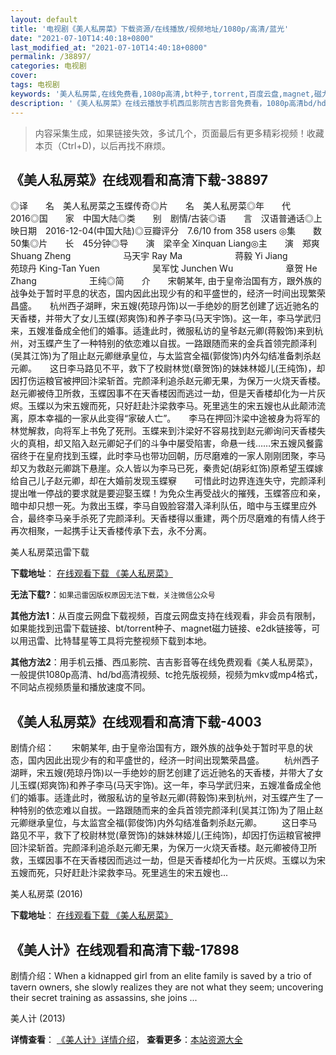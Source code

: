 ```yaml
---
layout: default
title: '电视剧《美人私房菜》下载资源/在线播放/视频地址/1080p/高清/蓝光'
date: "2021-07-10T14:40:18+0800"
last_modified_at: "2021-07-10T14:40:18+0800"
permalink: /38897/
categories: 电视剧
cover:
tags: 电视剧
keywords: '美人私房菜,在线免费看,1080p高清,bt种子,torrent,百度云盘,magnet,磁力链,迅雷下载资源'
description: '《美人私房菜》在线云播放手机西瓜影院吉吉影音免费看，1080p高清bd/hd未删减完整版和tc抢先枪版，mkv/mp4格式，附带bt/torrent种子、magnet/磁力链、百度云盘、网盘资源迅雷下载链接'
---
```


>内容采集生成，如果链接失效，多试几个，页面最后有更多精彩视频！收藏本页（Ctrl+D)，以后再找不麻烦。


## 《美人私房菜》在线观看和高清下载-38897

◎译　　名　美人私房菜之玉蝶传奇◎片　　名　美人私房菜◎年　　代　2016◎国　　家　中国大陆◎类　　别　剧情/古装◎语　　言　汉语普通话◎上映日期　2016-12-04(中国大陆)◎豆瓣评分　7.6/10 from 358 users ◎集　　数　50集◎片　　长　45分钟◎导　　演　梁辛全 Xinquan Liang◎主　　演　郑爽 Shuang Zheng　　　　　　马天宇 Ray Ma　　　　　　蒋毅 Yi Jiang　　　　　　苑琼丹 King-Tan Yuen　　　　　　吴军忱 Junchen Wu　　　　　　章贺 He Zhang　　　　　　王纯◎简　　介　　宋朝某年, 由于皇帝治国有方，跟外族的战争处于暂时平息的状态，国内因此出现少有的和平盛世的，经济一时间出现繁荣昌盛。　　杭州西子湖畔，宋五嫂(苑琼丹饰)以一手绝妙的厨艺创建了远近驰名的天香楼，并带大了女儿玉蝶(郑爽饰)和养子李马(马天宇饰)。这一年，李马学武归来，五嫂准备成全他们的婚事。适逢此时，微服私访的皇爷赵元卿(蒋毅饰)来到杭州，对玉蝶产生了一种特别的依恋难以自拔。一路跟随而来的金兵首领完颜泽利(吴其江饰)为了阻止赵元卿继承皇位，与太监宫全福(郭俊饰)内外勾结准备刺杀赵元卿。　　这日李马路见不平，救下了校尉林觉(章贺饰)的妹妹林姬儿(王纯饰)，却因打伤运粮官被押回汴梁斩首。完颜泽利追杀赵元卿无果，为保万一火烧天香楼。赵元卿被侍卫所救，玉蝶因事不在天香楼因而逃过一劫，但是天香楼却化为一片灰烬。玉蝶以为宋五嫂而死，只好赶赴汴梁救李马。死里逃生的宋五嫂也从此颠沛流离，原本幸福的一家从此变得“家破人亡”。　　李马在押回汴梁中途被身为将军的林觉解救，向将军上书免了死刑。玉蝶来到汴梁好不容易找到赵元卿询问天香楼失火的真相，却又陷入赵元卿妃子们的斗争中屡受陷害，命悬一线……宋五嫂风餐露宿终于在皇府找到玉蝶，此时李马也带功回朝，历尽磨难的一家人刚刚团聚，李马却又为救赵元卿跳下悬崖。众人皆以为李马已死，秦贵妃(胡彩虹饰)原希望玉蝶嫁给自己儿子赵元卿，却在大婚前发现玉蝶竂　　可惜此时边界连连失守，完颜泽利提出唯一停战的要求就是要迎娶玉蝶！为免众生再受战火的摧残，玉蝶答应和亲，暗中却只想一死。为救出玉蝶，李马自毁脸容潜入泽利队伍，暗中与玉蝶里应外合，最终李马亲手杀死了完颜泽利。天香楼得以重建，两个历尽磨难的有情人终于再次相聚，一起携手让天香楼传承下去，永不分离。


美人私房菜迅雷下载

**下载地址**： [在线观看下载 《美人私房菜》](https://www.993dy.com//vod-detail-id-13563.html) 


**无法下载?**：`如果迅雷因版权原因无法下载，关注微信公众号 `

**其他方法1**：从百度云网盘下载视频，百度云网盘支持在线观看，非会员有限制，如果能找到迅雷下载链接、bt/torrent种子、magnet磁力链接、e2dk链接等，可以用迅雷、比特彗星等工具将完整视频下载到本地。

**其他方法2**：用手机云播、西瓜影院、吉吉影音等在线免费观看《美人私房菜》，一般提供1080p高清、hd/bd高清视频、tc抢先版视频，视频为mkv或mp4格式，不同站点视频质量和播放速度不同。


## 《美人私房菜》在线观看和高清下载-4003

剧情介绍：　　宋朝某年, 由于皇帝治国有方，跟外族的战争处于暂时平息的状态，国内因此出现少有的和平盛世的，经济一时间出现繁荣昌盛。 　　杭州西子湖畔，宋五嫂(苑琼丹饰)以一手绝妙的厨艺创建了远近驰名的天香楼，并带大了女儿玉蝶(郑爽饰)和养子李马(马天宇饰)。这一年，李马学武归来，五嫂准备成全他们的婚事。适逢此时，微服私访的皇爷赵元卿(蒋毅饰)来到杭州，对玉蝶产生了一种特别的依恋难以自拔。一路跟随而来的金兵首领完颜泽利(吴其江饰)为了阻止赵元卿继承皇位，与太监宫全福(郭俊饰)内外勾结准备刺杀赵元卿。 　　这日李马路见不平，救下了校尉林觉(章贺饰)的妹妹林姬儿(王纯饰)，却因打伤运粮官被押回汴梁斩首。完颜泽利追杀赵元卿无果，为保万一火烧天香楼。赵元卿被侍卫所救，玉蝶因事不在天香楼因而逃过一劫，但是天香楼却化为一片灰烬。玉蝶以为宋五嫂而死，只好赶赴汴梁救李马。死里逃生的宋五嫂也...


美人私房菜 (2016)

**下载地址**： [在线观看下载 《美人私房菜》](https://www.btbtdy.me/btdy/dy9540.html) 


## 《美人计》在线观看和高清下载-17898

剧情介绍：When a kidnapped girl from an elite family is saved by a trio of tavern owners, she slowly realizes they are not what they seem; uncovering their secret training as assassins, she joins ...


美人计 (2013)

**详情查看**： [《美人计》详情介绍](/movie/17898/)， **查看更多**：[本站资源大全](/movie/t/all/)

